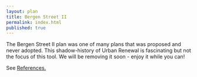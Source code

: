 ```yaml
---
layout: plan
title: Bergen Street II
permalink: index.html
published: true
---
```


The Bergen Street II plan was one of many plans that was proposed and never adopted. This shadow-history of Urban Renewal is fascinating but not the focus of this tool. We will be removing it soon - enjoy it while you can! 

See [References.](http://www.urbanreviewer.org/#page=references.html)